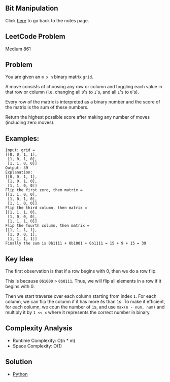 ## Bit Manipulation
Click [here](../notes.md) to go back to the notes page.

## LeetCode Problem
Medium 861

## Problem
You are given an `m x n` binary matrix `grid`.

A move consists of choosing any row or column and toggling each value in that row or column (i.e. changing all `0`'s to `1`'s, and all `1`'s to `0`'s).

Every row of the matrix is interpreted as a binary number and the score of the matrix is the sum of these numbers.

Return the highest possible score after making any number of moves (including zero moves).

## Examples:
```
Input: grid = 
[[0, 0, 1, 1],
 [1, 0, 1, 0],
 [1, 1, 0, 0]]
Output: 39
Explanation:
[[0, 0, 1, 1], 
 [1, 0, 1, 0],
 [1, 1, 0, 0]]
Flip the first zero, them matrix =
[[1, 1, 0, 0],
 [1, 0, 1, 0],
 [1, 1, 0, 0]]
Flip the third column, then matrix =
[[1, 1, 1, 0],
 [1, 0, 0, 0],
 [1, 1, 1, 0]]
Flip the fourth column, then matrix =
[[1, 1, 1, 1],
 [1, 0, 0, 1],
 [1, 1, 1, 1]]
Finally the sum is 0b1111 + 0b1001 + 0b1111 = 15 + 9 + 15 = 39
```

## Key Idea
The first observation is that if a row begins with 0, then we do a row flip.

This is because `0b1000` > `0b0111`. Thus, we will flip all elements in a row if it begins with 0.

Then we start traverse over each column starting from index `1`. For each column, we can flip the column if it has more `0`s than `1`s. To make it efficient, for each column, we coun the number of `1`s, and use `max(n - num, num)` and multiply it by `1 << x` where it represents the correct number in binary.

## Complexity Analysis
- Runtime Complexity: O(n * m)
- Space Complexity: O(1)

## Solution
- [Python](./solution.py)
